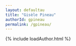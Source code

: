 ```yaml
---
layout: defaultau
title: "Gisèle Pineau"
authorId: gpineau
permalink: /gpineau/
---
```

{% include loadAuthor.html %}
<script>
    $(document).ready(function(){
        showAuthorBio('{{ page.authorId }}');
   });
</script>
